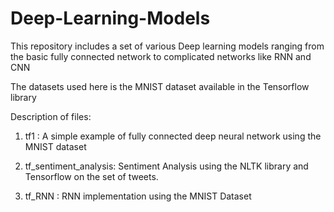 # Deep-Learning-Models
This repository includes a set of various Deep learning models ranging from the basic fully connected network to complicated networks like RNN and CNN 

The datasets used here is the MNIST dataset available in the Tensorflow library

Description of files: 

1. tf1 : A simple example of fully connected deep neural network using the MNIST dataset

2. tf_sentiment_analysis: Sentiment Analysis using the NLTK library and Tensorflow on the set of tweets. 

3. tf_RNN : RNN implementation using the MNIST Dataset


